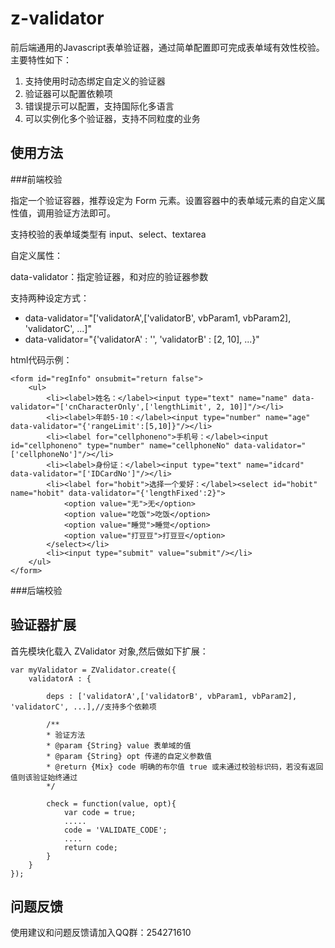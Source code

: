 z-validator
===========

前后端通用的Javascript表单验证器，通过简单配置即可完成表单域有效性校验。主要特性如下：

1. 支持使用时动态绑定自定义的验证器
2. 验证器可以配置依赖项
3. 错误提示可以配置，支持国际化多语言
4. 可以实例化多个验证器，支持不同粒度的业务


使用方法
--------

###前端校验

指定一个验证容器，推荐设定为 Form 元素。设置容器中的表单域元素的自定义属性值，调用验证方法即可。

支持校验的表单域类型有 input、select、textarea

自定义属性：

data-validator：指定验证器，和对应的验证器参数

支持两种设定方式：

- data-validator="['validatorA',['validatorB', vbParam1, vbParam2], 'validatorC', ...]"
- data-validator="{'validatorA' : '', 'validatorB' : [2, 10], ...}"

html代码示例：

    <form id="regInfo" onsubmit="return false">
        <ul>
            <li><label>姓名：</label><input type="text" name="name" data-validator="['cnCharacterOnly',['lengthLimit', 2, 10]]"/></li>
            <li><label>年龄5-10：</label><input type="number" name="age" data-validator="{'rangeLimit':[5,10]}"/></li>
            <li><label for="cellphoneno">手机号：</label><input id="cellphoneno" type="number" name="cellphoneNo" data-validator="['cellphoneNo']"/></li>
            <li><label>身份证：</label><input type="text" name="idcard" data-validator="['IDCardNo']"/></li>
            <li><label for="hobit">选择一个爱好：</label><select id="hobit" name="hobit" data-validator="{'lengthFixed':2}">
                <option value="无">无</option>
                <option value="吃饭">吃饭</option>
                <option value="睡觉">睡觉</option>
                <option value="打豆豆">打豆豆</option>
            </select></li>
            <li><input type="submit" value="submit"/></li>
        </ul>
    </form>


###后端校验


验证器扩展
----------

首先模块化载入 ZValidator 对象,然后做如下扩展：

    var myValidator = ZValidator.create({
        validatorA : {

            deps : ['validatorA',['validatorB', vbParam1, vbParam2], 'validatorC', ...],//支持多个依赖项

            /**
            * 验证方法
            * @param {String} value 表单域的值
            * @param {String} opt 传递的自定义参数值
            * @return {Mix} code 明确的布尔值 true 或未通过校验标识码，若没有返回值则该验证始终通过
            */

            check = function(value, opt){
                var code = true;
                .....
                code = 'VALIDATE_CODE';
                ....
                return code;
            }
        }
    });

问题反馈
--------
使用建议和问题反馈请加入QQ群：254271610


